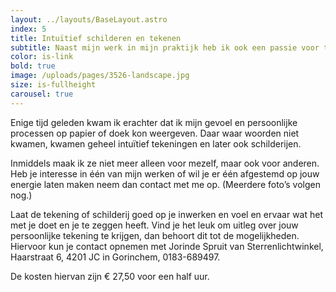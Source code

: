 ```yaml
---
layout: ../layouts/BaseLayout.astro
index: 5
title: Intuïtief schilderen en tekenen
subtitle: Naast mijn werk in mijn praktijk heb ik ook een passie voor tekenen en schilderen.
color: is-link
bold: true
image: /uploads/pages/3526-landscape.jpg
size: is-fullheight
carousel: true
---
```


Enige tijd geleden kwam ik erachter dat ik mijn gevoel en persoonlijke processen op papier of doek kon weergeven. Daar waar woorden niet kwamen, kwamen geheel intuïtief tekeningen en later ook schilderijen.

Inmiddels maak ik ze niet meer alleen voor mezelf, maar ook voor anderen. Heb je interesse in één van mijn werken of wil je er één afgestemd op jouw energie laten maken neem dan contact met me op. (Meerdere foto’s volgen nog.)

Laat de tekening of schilderij goed op je inwerken en voel en ervaar wat het met je doet en je te zeggen heeft. Vind je het leuk om uitleg over jouw persoonlijke tekening te krijgen, dan behoort dit tot de mogelijkheden. Hiervoor kun je contact opnemen met Jorinde Spruit van Sterrenlichtwinkel, Haarstraat 6, 4201 JC in Gorinchem, 0183-689497.

De kosten hiervan zijn € 27,50 voor een half uur.